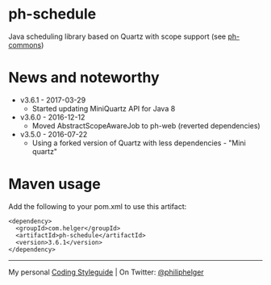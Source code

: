 # ph-schedule

Java scheduling library based on Quartz with scope support (see [ph-commons](https://github.com/phax/ph-commons))

# News and noteworthy

  * v3.6.1 - 2017-03-29
    * Started updating MiniQuartz API for Java 8
  * v3.6.0 - 2016-12-12
    * Moved AbstractScopeAwareJob to ph-web (reverted dependencies)
  * v3.5.0 - 2016-07-22
    * Using a forked version of Quartz with less dependencies - "Mini quartz"  

# Maven usage
Add the following to your pom.xml to use this artifact:
```
<dependency>
  <groupId>com.helger</groupId>
  <artifactId>ph-schedule</artifactId>
  <version>3.6.1</version>
</dependency>
```

---

My personal [Coding Styleguide](https://github.com/phax/meta/blob/master/CodeingStyleguide.md) |
On Twitter: <a href="https://twitter.com/philiphelger">@philiphelger</a>

